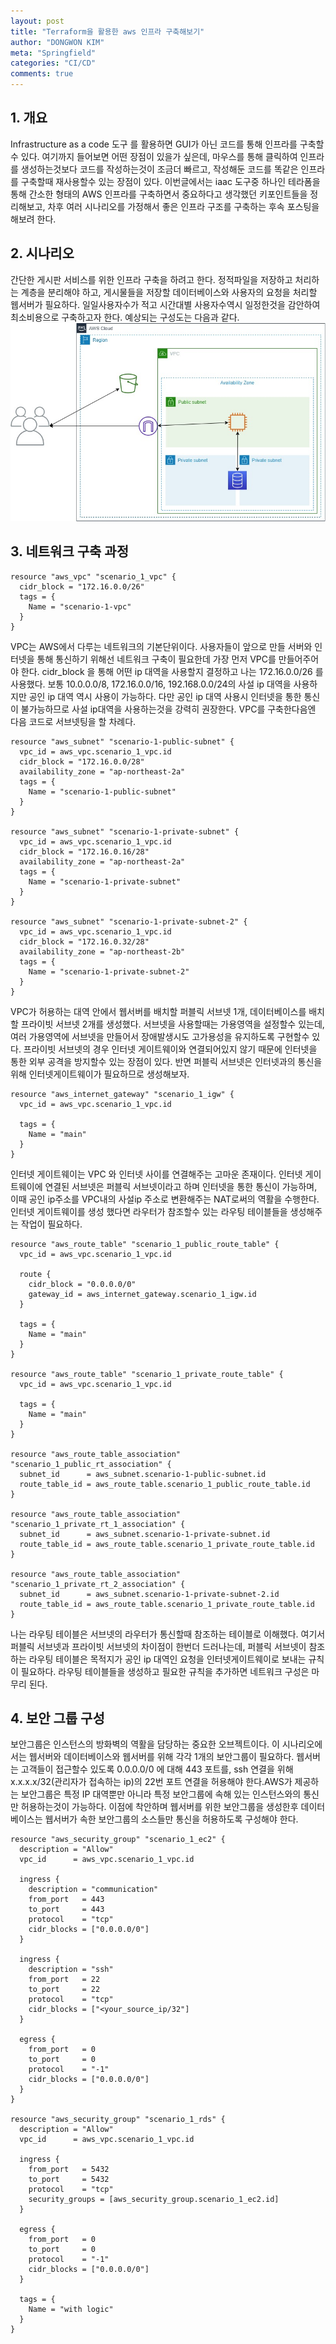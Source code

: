 ```yaml
---
layout: post
title: "Terraform을 활용한 aws 인프라 구축해보기"
author: "DONGWON KIM"
meta: "Springfield"
categories: "CI/CD"
comments: true
---
```


## 1. 개요
Infrastructure as a code 도구 를 활용하면 GUI가 아닌 코드를 통해 인프라를 구축할수 있다. 여기까지 들어보면 어떤 장점이 있을가 싶은데, 마우스를 통해 클릭하여 인프라를 생성하는것보다 코드를 작성하는것이 조금더 빠르고, 작성해둔 코드를 똑같은 인프라를 구축할때 재사용할수 있는 장점이 있다. 이번글에서는 iaac 도구중 하나인 테라폼을 통해 간소한 형태의 AWS 인프라를 구축하면서 중요하다고 생각했던 키포인트들을 정리해보고, 차후 여러 시나리오를 가정해서 좋은 인프라 구조를 구축하는 후속 포스팅을 해보려 한다.

## 2. 시나리오
간단한 게시판 서비스를 위한 인프라 구축을 하려고 한다. 정적파일을 저장하고 처리하는 계층을 분리해야 하고, 게시물들을 저장할 데이터베이스와 사용자의 요청을 처리할 웹서버가 필요하다. 일일사용자수가 적고 시간대별 사용자수역시 일정한것을 감안하여 최소비용으로 구축하고자 한다. 예상되는 구성도는 다음과 같다.
<br>
![Image Alt 텍스트](/img/2020/12/28/terraform/aws.jpg)


## 3. 네트워크 구축 과정
```
resource "aws_vpc" "scenario_1_vpc" {
  cidr_block = "172.16.0.0/26"
  tags = {
    Name = "scenario-1-vpc"
  }
}
```
VPC는 AWS에서 다루는 네트워크의 기본단위이다. 사용자들이 앞으로 만들 서버와 인터넷을 통해 통신하기 위해선 네트워크 구축이 필요한데 가장 먼저 VPC를 만들어주어야 한다. cidr_block 을 통해 어떤 ip 대역을 사용할지 결정하고 나는 172.16.0.0/26 를 사용했다. 보통 10.0.0.0/8, 172.16.0.0/16, 192.168.0.0/24의 사설 ip 대역을 사용하지만 공인 ip 대역 역시 사용이 가능하다. 다만 공인 ip 대역 사용시 인터넷을 통한 통신이 불가능하므로 사설 ip대역을 사용하는것을 강력히 권장한다. VPC를 구축한다음엔 다음 코드로 서브넷팅을 할 차례다.

```
resource "aws_subnet" "scenario-1-public-subnet" {
  vpc_id = aws_vpc.scenario_1_vpc.id
  cidr_block = "172.16.0.0/28"
  availability_zone = "ap-northeast-2a"
  tags = {
    Name = "scenario-1-public-subnet"
  }
}

resource "aws_subnet" "scenario-1-private-subnet" {
  vpc_id = aws_vpc.scenario_1_vpc.id
  cidr_block = "172.16.0.16/28"
  availability_zone = "ap-northeast-2a"
  tags = {
    Name = "scenario-1-private-subnet"
  }
}

resource "aws_subnet" "scenario-1-private-subnet-2" {
  vpc_id = aws_vpc.scenario_1_vpc.id
  cidr_block = "172.16.0.32/28"
  availability_zone = "ap-northeast-2b"
  tags = {
    Name = "scenario-1-private-subnet-2"
  }
}
```
VPC가 허용하는 대역 안에서 웹서버를 배치할 퍼블릭 서브넷 1개, 데이터베이스를 배치할 프라이빗 서브넷 2개를 생성했다. 서브넷을 사용할때는 가용영역을 설정할수 있는데, 여러 가용영역에 서브넷을 만들어서 장애발생시도 고가용성을 유지하도록 구현할수 있다. 프라이빗 서브넷의 경우 인터넷 게이트웨이와 연결되어있지 않기 때문에 인터넷을 통한 외부 공격을 방지할수 있는 장점이 있다. 반면 퍼블릭 서브넷은 인터넷과의 통신을 위해 인터넷게이트웨이가 필요하므로 생성해보자.

```
resource "aws_internet_gateway" "scenario_1_igw" {
  vpc_id = aws_vpc.scenario_1_vpc.id

  tags = {
    Name = "main"
  }
}
```
인터넷 게이트웨이는 VPC 와 인터넷 사이를 연결해주는 고마운 존재이다. 인터넷 게이트웨이에 연결된 서브넷은 퍼블릭 서브넷이라고 하며 인터넷을 통한 통신이 가능하며, 이때 공인 ip주소를 VPC내의 사설ip 주소로 변환해주는 NAT로써의 역활을 수행한다. 인터넷 게이트웨이를 생성 했다면 라우터가 참조할수 있는 라우팅 테이블들을 생성해주는 작업이 필요하다.

```
resource "aws_route_table" "scenario_1_public_route_table" {
  vpc_id = aws_vpc.scenario_1_vpc.id

  route {
    cidr_block = "0.0.0.0/0"
    gateway_id = aws_internet_gateway.scenario_1_igw.id
  }

  tags = {
    Name = "main"
  }
}

resource "aws_route_table" "scenario_1_private_route_table" {
  vpc_id = aws_vpc.scenario_1_vpc.id

  tags = {
    Name = "main"
  }
}

resource "aws_route_table_association" "scenario_1_public_rt_association" {
  subnet_id      = aws_subnet.scenario-1-public-subnet.id
  route_table_id = aws_route_table.scenario_1_public_route_table.id
}

resource "aws_route_table_association" "scenario_1_private_rt_1_association" {
  subnet_id      = aws_subnet.scenario-1-private-subnet.id
  route_table_id = aws_route_table.scenario_1_private_route_table.id
}

resource "aws_route_table_association" "scenario_1_private_rt_2_association" {
  subnet_id      = aws_subnet.scenario-1-private-subnet-2.id
  route_table_id = aws_route_table.scenario_1_private_route_table.id
}
```

나는 라우팅 테이블은 서브넷의 라우터가 통신할때 참조하는 테이블로 이해했다. 여기서 퍼블릭 서브넷과 프라이빗 서브넷의 차이점이 한번더 드러나는데, 퍼블릭 서브넷이 참조하는 라우팅 테이블은 목적지가 공인 ip 대역인 요청을 인터넷게이트웨이로 보내는 규칙이 필요하다. 라우팅 테이블들을 생성하고 필요한 규칙을 추가하면 네트워크 구성은 마무리 된다.

## 4. 보안 그룹 구성
보안그룹은 인스턴스의 방화벽의 역활을 담당하는 중요한 오브젝트이다. 이 시나리오에서는 웹서버와 데이터베이스와 웹서버를 위해 각각 1개의 보안그룹이 필요하다. 웹서버는 고객들이 접근할수 있도록 0.0.0.0/0 에 대해 443 포트를, ssh 연결을 위해 x.x.x.x/32(관리자가 접속하는 ip)의 22번 포트 연결을 허용해야 한다.AWS가 제공하는 보안그룹은 특정 IP 대역뿐만 아니라 특정 보안그룹에 속해 있는 인스턴스와의 통신만 허용하는것이 가능하다. 이점에 착안하며 웹서버를 위한 보안그룹을 생성한후 데이터베이스는 웹서버가 속한 보안그룹의 소스들만 통신을 허용하도록 구성해야 한다.
```
resource "aws_security_group" "scenario_1_ec2" {
  description = "Allow"
  vpc_id      = aws_vpc.scenario_1_vpc.id

  ingress {
    description = "communication"
    from_port   = 443
    to_port     = 443
    protocol    = "tcp"
    cidr_blocks = ["0.0.0.0/0"]
  }

  ingress {
    description = "ssh"
    from_port   = 22
    to_port     = 22
    protocol    = "tcp"
    cidr_blocks = ["<your_source_ip/32"]
  }

  egress {
    from_port   = 0
    to_port     = 0
    protocol    = "-1"
    cidr_blocks = ["0.0.0.0/0"]
  }
}

resource "aws_security_group" "scenario_1_rds" {
  description = "Allow"
  vpc_id      = aws_vpc.scenario_1_vpc.id

  ingress {
    from_port   = 5432
    to_port     = 5432
    protocol    = "tcp"
    security_groups = [aws_security_group.scenario_1_ec2.id]
  }

  egress {
    from_port   = 0
    to_port     = 0
    protocol    = "-1"
    cidr_blocks = ["0.0.0.0/0"]
  }

  tags = {
    Name = "with logic"
  }
}
```
